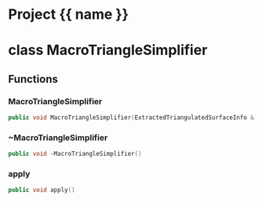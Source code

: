 <script setup>
import {useRoute} from 'vitepress'
const {path} = useRoute()
const tokens = path.split('/')
const words = tokens[2].split('-');
for (let i = 0; i < words.length; i++) {
    words[i] = words[i].charAt(0).toUpperCase() + words[i].slice(1);
    words[i] = words[i].replace('geode', 'Geode')
}
const name = words.join('-');
</script>
# Project {{ name }}

# class MacroTriangleSimplifier


## Functions

### MacroTriangleSimplifier

```cpp
public void MacroTriangleSimplifier(ExtractedTriangulatedSurfaceInfo & data)
```


### ~MacroTriangleSimplifier

```cpp
public void ~MacroTriangleSimplifier()
```


### apply

```cpp
public void apply()
```




